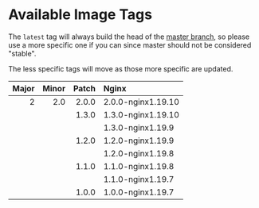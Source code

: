 # Available Image Tags
The `latest` tag will always build the head of the
[master branch][master-branch], so please use a more specific one if you can
since master should not be considered "stable".

The less specific tags will move as those more specific are updated.


| Major | Minor | Patch | Nginx              |
| ----: | ----: | ----: | :----------------- |
| 2     | 2.0   | 2.0.0 | 2.0.0-nginx1.19.10 |
|       |       | 1.3.0 | 1.3.0-nginx1.19.10 |
|       |       |       | 1.3.0-nginx1.19.9  |
|       |       | 1.2.0 | 1.2.0-nginx1.19.9  |
|       |       |       | 1.2.0-nginx1.19.8  |
|       |       | 1.1.0 | 1.1.0-nginx1.19.8  |
|       |       |       | 1.1.0-nginx1.19.7  |
|       |       | 1.0.0 | 1.0.0-nginx1.19.7  |

[master-branch]: https://github.com/JonasAlfredsson/docker-nginx-certbot/tree/master
